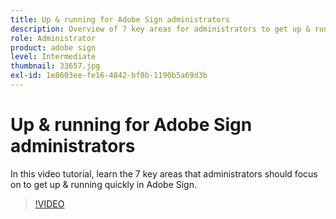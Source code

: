 ```yaml
---
title: Up & running for Adobe Sign administrators
description: Overview of 7 key areas for administrators to get up & running quickly in Adobe Sign
role: Administrator
product: adobe sign
level: Intermediate
thumbnail: 33657.jpg
exl-id: 1e8603ee-fe16-4842-bf0b-1190b5a69d3b
---
```

# Up & running for Adobe Sign administrators

In this video tutorial, learn the 7 key areas that administrators should focus on to get up & running quickly in Adobe Sign.

>[!VIDEO](https://video.tv.adobe.com/v/33657?hidetitle=true)
